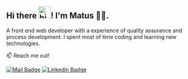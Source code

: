 ## Hi there <img src="https://user-images.githubusercontent.com/1303154/88677602-1635ba80-d120-11ea-84d8-d263ba5fc3c0.gif" width="32px" alt="hi">! I'm Matus 👨‍💻.

A front end web developer with a experience of quality assurance and process development. I spent most of time coding and learning new technologies.

:mailbox: Reach me out!


[![Mail Badge](https://img.shields.io/badge/-Matus-c0392b?style=flat&labelColor=c0392b&logo=gmail&logoColor=white)](mailto:matus137@gmail.com)
[![Linkedin Badge](https://img.shields.io/badge/-Matus-0e76a8?style=flat&labelColor=0e76a8&logo=linkedin&logoColor=white)](https://www.linkedin.com/in/mat%C3%BA%C5%A1-hovanec-319a7796/)